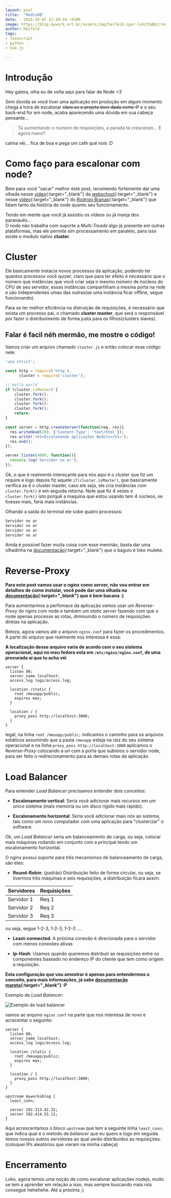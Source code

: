 ```yaml
---
layout: post
title:  "RedisDB"
date:   2016-10-07 11:39:34 -0300
image: https://blog.mywork.art.br/assets/img/halfeld-igor-lu%C3%ADz/redisdb/redis.png
author: Halfeld
tags:
- Javascript
- python
- Vue.js

---
```

# Introdução

Hey galera, olha eu de volta aqui para falar de Node <3

Sem dúvida se você tiver uma aplicação em produção em algum momento chega a hora de escalonar ~~claro se o projeto tiver dado certo :P~~ e o seu back-end for em node, acaba aparecendo uma dúvida em sua cabeça pensante...

> Tá aumentando o número de requisições, a parada tá crescendo... E agora mano?

calma véi... fica de boa e pega um café qué nois :D

# Como faço para escalonar com node?

Bem para você "sacar" melhor este post, recomendo fortemente dar uma olhada nesse [vídeo](https://www.youtube.com/watch?v=OgfO37F6mdg){:target="_blank"} da [webschool](http://webschool.io/){:target="_blank"} e nesse [vídeo](hhttps://www.youtube.com/watch?v=KtDwdoxQL4A){:target="_blank"} do [Rodrigo Branas](https://twitter.com/rodrigobranas){:target="_blank"} que falam tanto da história do node quanto seu funcionamento.

Tendo em mente que você já assistiu os vídeos ou já manja dos paranauês...<br>
O node não trabalha com suporte a _Multi-Treads_ algo já presente em outras plataformas, mas ele permite sim processamento em paralelo, para isso existe o modulo nativo **cluster**.

# Cluster

Ele basicamente instacia novos processos da aplicação, podendo ter quantos processos você quizer, claro que para ter efeito é necessário que o número que instâncias que você criar seja o mesmo número de núcleos do CPU de seu servidor, essas instâncias compartilham a mesma porta na rede e são independentes umas das outras(se uma instância ficar offline, segue funcionando).

Para se ter melhor eficiência na distruição de requisições, é necessário que exista um processo pai, o chamado **cluster master**, que será o responsável por fazer o distribuimento de forma justa para os filhos(clusters slaves).

## Falar é facil néh mermão, me mostre o código!

Vamos criar um arquivo chamado `cluster.js` e então colocar esse código nele:

```javascript
'use strict';

const http = require('http'),
      cluster = require('cluster');

// Hello world
if (cluster.isMaster) {
    cluster.fork();
    cluster.fork();
    cluster.fork();
    cluster.fork();
    return;
}

const server = http.createServer(function(req, res){
  res.writeHead(200, {'Content-Type': 'text/html'});
  res.write('<h1>Escalonando aplicações NodeJs</h1>');
  res.end();
});

server.listen(4000, function(){
  console.log('Servidor no ar');
});
```

Ok, o que é realmente intereçante para nós aqui é o cluster que fiz um require e logo depois fiz aquele `if(cluster.isMaster)`, que basicamente verifica se é o cluster master, caso ele seja, ele cria instâncias com `cluster.fork()` e em seguida retorna. Note que fiz 4 vezes o `cluster.fork()` isto porquê a maquina que estou usando tem 4 núcleos, se tivesse mais, faria mais instâncias.

Olhando a saida do terminal ele sobe quatro processos:

```sh
Servidor no ar
Servidor no ar
Servidor no ar
Servidor no ar
```

Ainda é possível fazer muita coisa com esse meninão, basta dar uma olhadinha na [documentação](https://nodejs.org/api/cluster.html){:target="_blank"} que o baguio é loko muleke.

# Reverse-Proxy

**Para este post vamos usar o nginx como server, não vou entrar em detalhes de como instalar, você pode dar uma olhada na [documentação](https://www.nginx.com/resources/wiki/){:target="_blank"} que é bem bacana :)**

Para aumentarmos a perfomace da aplicação vamos usar um _Reverse-Proxy_ do nginx com node e também um _static server_ fazendo com que o node apenas processe as rotas, diminuindo o número de requisições diretas na aplicação.

Beleza, agora vamos até o arquivo `nginx.conf` para fazer os procedimentos. A parte do arquivo que realmente nos interessa é essa:

**A localização desse arquivo varia de acordo com o seu sistema operacional, aqui no meu fedora esta em `/etc/nginx/nginx.conf`, de uma procurada aí que tu acha véi**

```
server {
  listen 80;
  server_name localhost;
  access_log logs/access.log;

  location /static {
    root /meuapp/public;
    expires max;
  }

  location / {
    proxy_pass http://localhost:3000;
  }
}
```

legal, na linha `root /meuapp/public;` indicamos o caminho para os arquivos estáticos assumindo que a pasta `/meuapp` esteja na raiz do seu sistema operacional e na linha `proxy_pass http://localhost:3000` aplicamos o _Reverse-Proxy_ colocando a url com a porta que subimos o servidor node, para ser feito o redirecionamento para as demais rotas da aplicação.

# Load Balancer

Para entender _Load Balancer_ precisamos entender dois conceitos:

- **Escalonamento vertical**: Seria você adicionar mais recursos em um único sistema (mais memória ou um disco rígido mais rápido).

- **Escalonamento horizontal**: Seria você adicionar mais nós ao sistema, tais como um novo computador com uma aplicação para "clusterizar" o software.

Ok, um _Load Balancer_ seria um balanceamento de carga, ou seja, colocar mais máquinas rodando em conjunto com a principal tendo um escalonamento horizontal.

O nginx possui suporte para três mecanismos de balanceamento de carga, são eles:

- **Round-Robin**: (padrão) Distribuição feito de forma circular, ou seja, se tivermos três máquinas e seis requisições, a distribuição ficará assim:


Servidores | Requisições
---------- | -----------
Servidor 1 | Req 1       | Req 4
Servidor 2 | Req 2       | Req 5
Servidor 3 | Req 3       | Req 6

ou seja, segue 1-2-3, 1-2-3, 1-2-3 ....

- **Least-connected**: A próxima conexão é direcionada para o servidor com menos conexões ativas

- **Ip-Hash**: Usamos quando queremos distribuir as requisições entre os componentes baseado no endereço IP do cliente que tem como origem a requisição.

**Esta configuração que vou amostrar é apenas para entendermos o conceito, para mais informações, já sabe [documentação marota](http://nginx.com/resources/admin-guide/load-balancer/){:target="_blank"} :P**

Exemplo de _Load Balancer_:

![Exemplo de load balancer](https://camo.githubusercontent.com/67abf81df4da8b87cbc8c3222e68abb57220597a/68747470733a2f2f636c6475702e636f6d2f626e5f434a46505a63652d3230303078323030302e706e67)

vamos ao arquivo `nginx.conf` na parte que nos interessa de novo e acrecentar o seguinte:

```
server {
  listen 80;
  server_name localhost;
  access_log logs/access.log;

  location /static {
    root /meuapp/public;
    expires max;
  }

  location / {
    proxy_pass http://localhost:3000;
  }
}

upstream myworksblog {
  least_conn;

  server 192.313.42.32;
  server 192.414.53.11;
}
```

Aqui acrescentamos o bloco `upstream` que tem a seguinte linha `least_conn;` que indica qual é o metodo de _balancer_ que eu quero e logo em seguida temos nossos outros servidores ao qual serão distribuidos as requisições. (coloquei IPs aleatórios que vieram na minha cabeça)

# Encerramento

Loko, agora temos uma noção de como escalonar aplicações nodejs, muito se tem a aprender em relação a isso, mas sempre buscando mais nós consegue hehehehe. Até a próxima ;)
